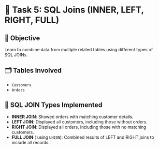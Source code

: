 # 📘 Task 5: SQL Joins (INNER, LEFT, RIGHT, FULL)

 ## 🎯 Objective
Learn to combine data from multiple related tables using different types of SQL JOINs.


## 🗂 Tables Involved
- `Customers`
- `Orders`

## 🔄 SQL JOIN Types Implemented
- **INNER JOIN**: Showed orders with matching customer details.
- **LEFT JOIN**: Displayed all customers, including those without orders.
- **RIGHT JOIN**: Displayed all orders, including those with no matching customers.
- **FULL JOIN** ( using `UNION`): Combined results of LEFT and RIGHT joins to include all records.

